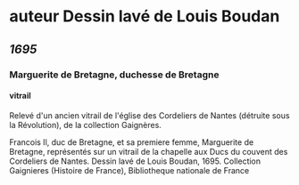 # auteur Dessin lavé de Louis Boudan

## *1695*

### Marguerite de Bretagne, duchesse de Bretagne

#### vitrail

Relevé d'un ancien vitrail de l'église des Cordeliers de Nantes (détruite sous la Révolution), de la collection Gaignères.

Francois Il, duc de Bretagne, et sa premiere femme, Marguerite de Bretagne, représentés sur un vitrail de la chapelle aux Ducs du couvent des Cordeliers de Nantes. Dessin lavé de Louis Boudan, 1695. Collection Gaignieres (Histoire de France), Bibliotheque nationale de France